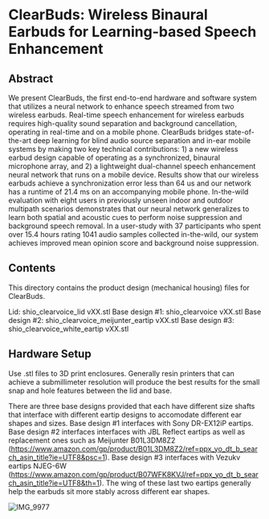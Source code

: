 # ClearBuds: Wireless Binaural Earbuds for Learning-based Speech Enhancement
## Abstract
We present ClearBuds, the first end-to-end hardware and software system that utilizes a neural network to enhance speech streamed from two wireless earbuds. Real-time speech enhancement for wireless earbuds requires high-quality sound separation and background cancellation, operating in real-time and on a mobile phone. ClearBuds bridges state-of-the-art deep learning for blind audio source separation and in-ear mobile systems by making two key technical contributions: 1) a new wireless earbud design capable of operating as a synchronized, binaural microphone array, and 2) a lightweight dual-channel speech enhancement neural network that runs on a mobile device. Results show that our wireless earbuds achieve a synchronization error less than 64 us and our network has a runtime of 21.4 ms on an accompanying mobile phone. In-the-wild evaluation with eight users in previously unseen indoor and outdoor multipath scenarios demonstrates that our neural network generalizes to learn both spatial and acoustic cues to perform noise suppression and background speech removal. In a user-study with 37 participants who spent over 15.4 hours rating 1041 audio samples collected in-the-wild, our system achieves improved mean opinion score and background noise suppression.

## Contents
This directory contains the product design (mechanical housing) files for ClearBuds. 

Lid: shio_clearvoice_lid vXX.stl
Base design #1: shio_clearvoice vXX.stl
Base design #2: shio_clearvoice_meijunter_eartip vXX.stl
Base design #3: shio_clearvoice_white_eartip vXX.stl

## Hardware Setup
Use .stl files to 3D print enclosures. Generally resin printers that can achieve a submillimeter resolution will produce the best results for the small snap and hole features between the lid and base.

There are three base designs provided that each have different size shafts that interface with different eartip designs to accomodate different ear shapes and sizes. Base design #1 interfaces with Sony DR-EX12iP eartips. Base design #2 interfaces interfaces with JBL Reflect eartips as well as replacement ones such as Meijunter B01L3DM8Z2 (https://www.amazon.com/gp/product/B01L3DM8Z2/ref=ppx_yo_dt_b_search_asin_title?ie=UTF8&psc=1). Base design #3 interfaces with Vezukv eartips NJEG-6W (https://www.amazon.com/gp/product/B07WFK8KVJ/ref=ppx_yo_dt_b_search_asin_title?ie=UTF8&th=1). The wing of these last two eartips generally help the earbuds sit more stably across different ear shapes. 

![IMG_9977](https://user-images.githubusercontent.com/5505118/166154938-29a11562-11ab-4699-abfc-8ab8d0425daa.jpeg)

